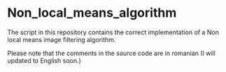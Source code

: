 # Non_local_means_algorithm
The script in this repository contains the correct implementation of a Non local means image filtering algorithm.

Please note that the comments in the source code are in romanian (I will updated to English soon.)
